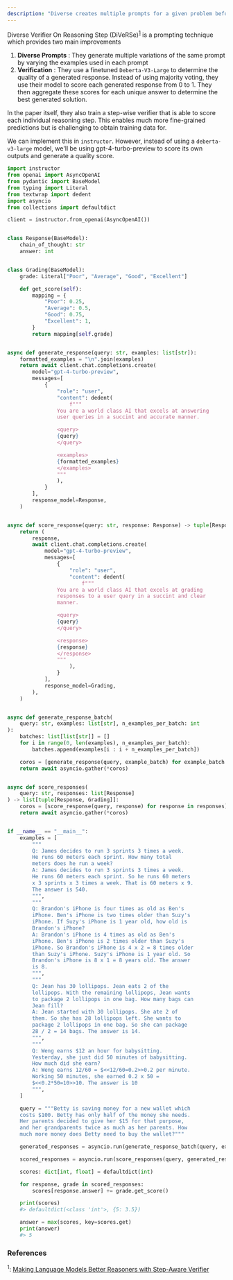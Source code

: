 ```yaml
---
description: "Diverse creates multiple prompts for a given problem before performing self-consistency for each. It then generates multiple reaosning paths before choosing the best final response"
---
```


Diverse Verifier On Reasoning Step (DiVeRSe)<sup><a href="https://aclanthology.org/2023.acl-long.291/">1</a></sup> is a prompting technique which provides two main improvements

1. **Diverse Prompts** : They generate multiple variations of the same prompt by varying the examples used in each prompt
2. **Verification** : They use a finetuned `Deberta-V3-Large` to determine the quality of a generated response. Instead of using majority voting, they use their model to score each generated response from 0 to 1. They then aggregate these scores for each unique answer to determine the best generated solution.

In the paper itself, they also train a step-wise verifier that is able to score each individual reasoning step. This enables much more fine-grained predictions but is challenging to obtain training data for.

We can implement this in `instructor`. However, instead of using a `deberta-v3-large` model, we'll be using gpt-4-turbo-preview to score its own outputs and generate a quality score.

```python
import instructor
from openai import AsyncOpenAI
from pydantic import BaseModel
from typing import Literal
from textwrap import dedent
import asyncio
from collections import defaultdict

client = instructor.from_openai(AsyncOpenAI())


class Response(BaseModel):
    chain_of_thought: str
    answer: int


class Grading(BaseModel):
    grade: Literal["Poor", "Average", "Good", "Excellent"]

    def get_score(self):
        mapping = {
            "Poor": 0.25,
            "Average": 0.5,
            "Good": 0.75,
            "Excellent": 1,
        }
        return mapping[self.grade]


async def generate_response(query: str, examples: list[str]):
    formatted_examples = "\n".join(examples)
    return await client.chat.completions.create(
        model="gpt-4-turbo-preview",
        messages=[
            {
                "role": "user",
                "content": dedent(
                    f"""
                You are a world class AI that excels at answering
                user queries in a succint and accurate manner.

                <query>
                {query}
                </query>

                <examples>
                {formatted_examples}
                </examples>
                """
                ),
            }
        ],
        response_model=Response,
    )


async def score_response(query: str, response: Response) -> tuple[Response, Grading]:
    return (
        response,
        await client.chat.completions.create(
            model="gpt-4-turbo-preview",
            messages=[
                {
                    "role": "user",
                    "content": dedent(
                        f"""
                You are a world class AI that excels at grading
                responses to a user query in a succint and clear
                manner.

                <query>
                {query}
                </query>

                <response>
                {response}
                </response>
                """
                    ),
                }
            ],
            response_model=Grading,
        ),
    )


async def generate_response_batch(
    query: str, examples: list[str], n_examples_per_batch: int
):
    batches: list[list[str]] = []
    for i in range(0, len(examples), n_examples_per_batch):
        batches.append(examples[i : i + n_examples_per_batch])

    coros = [generate_response(query, example_batch) for example_batch in batches]
    return await asyncio.gather(*coros)


async def score_responses(
    query: str, responses: list[Response]
) -> list[tuple[Response, Grading]]:
    coros = [score_response(query, response) for response in responses]
    return await asyncio.gather(*coros)


if __name__ == "__main__":
    examples = [
        """
        Q: James decides to run 3 sprints 3 times a week.
        He runs 60 meters each sprint. How many total
        meters does he run a week?
        A: James decides to run 3 sprints 3 times a week.
        He runs 60 meters each sprint. So he runs 60 meters
        x 3 sprints x 3 times a week. That is 60 meters x 9.
        The answer is 540.
        """,
        """
        Q: Brandon's iPhone is four times as old as Ben's
        iPhone. Ben's iPhone is two times older than Suzy's
        iPhone. If Suzy's iPhone is 1 year old, how old is
        Brandon's iPhone?
        A: Brandon's iPhone is 4 times as old as Ben's
        iPhone. Ben's iPhone is 2 times older than Suzy's
        iPhone. So Brandon's iPhone is 4 x 2 = 8 times older
        than Suzy's iPhone. Suzy's iPhone is 1 year old. So
        Brandon's iPhone is 8 x 1 = 8 years old. The answer
        is 8.
        """,
        """
        Q: Jean has 30 lollipops. Jean eats 2 of the
        lollipops. With the remaining lollipops, Jean wants
        to package 2 lollipops in one bag. How many bags can
        Jean fill?
        A: Jean started with 30 lollipops. She ate 2 of
        them. So she has 28 lollipops left. She wants to
        package 2 lollipops in one bag. So she can package
        28 / 2 = 14 bags. The answer is 14.
        """,
        """
        Q: Weng earns $12 an hour for babysitting.
        Yesterday, she just did 50 minutes of babysitting.
        How much did she earn?
        A: Weng earns 12/60 = $<<12/60=0.2>>0.2 per minute.
        Working 50 minutes, she earned 0.2 x 50 =
        $<<0.2*50=10>>10. The answer is 10
        """,
    ]

    query = """Betty is saving money for a new wallet which
    costs $100. Betty has only half of the money she needs.
    Her parents decided to give her $15 for that purpose,
    and her grandparents twice as much as her parents. How
    much more money does Betty need to buy the wallet?"""

    generated_responses = asyncio.run(generate_response_batch(query, examples, 1))

    scored_responses = asyncio.run(score_responses(query, generated_responses))

    scores: dict[int, float] = defaultdict(int)

    for response, grade in scored_responses:
        scores[response.answer] += grade.get_score()

    print(scores)
    #> defaultdict(<class 'int'>, {5: 3.5})

    answer = max(scores, key=scores.get)
    print(answer)
    #> 5
```

### References

<sup id="ref-1">1</sup>: [Making Language Models Better Reasoners with Step-Aware Verifier](https://aclanthology.org/2023.acl-long.291/)
